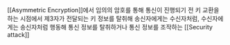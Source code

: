 [[Asymmetric Encryption]]에서 임의의 암호를 통해 통신이 진행되기 전 키 교환을 하는 시점에서 제3자가 전달되는 키 정보를 탈취해 송신자에게는 수신자처럼, 수신자에게는 송신자처럼 행동해 통신 정보를 탈취하거나 통신 정보를 조작하는 [[Security attack]]